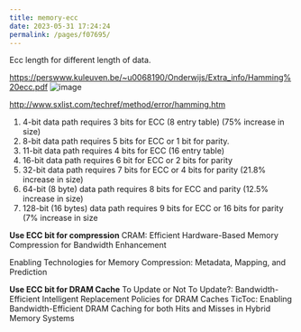 ```yaml
---
title: memory-ecc
date: 2023-05-31 17:24:24
permalink: /pages/f07695/
---
```


Ecc length for different length of data.

https://perswww.kuleuven.be/~u0068190/Onderwijs/Extra_info/Hamming%20ecc.pdf
![image](https://github.com/hitqshao/qishao-notes/assets/23403286/51db258b-15e6-4d2c-8263-ffe976ba694c)

http://www.sxlist.com/techref/method/error/hamming.htm

1. 4-bit data path requires 3 bits for ECC (8 entry table) (75% increase in size)
2. 8-bit data path requires 5 bits for ECC or 1 bit for parity.
3. 11-bit data path requires 4 bits for ECC (16 entry table)
4. 16-bit data path requires 6 bit for ECC or 2 bits for parity
5. 32-bit data path requires 7 bits for ECC or 4 bits for parity (21.8% increase in size)
6. 64-bit (8 byte) data path requires 8 bits for ECC and parity (12.5% increase in size)
7. 128-bit (16 bytes) data path requires 9 bits for ECC or 16 bits for parity (7% increase in size

**Use ECC bit for compression**
CRAM: Efficient Hardware-Based Memory Compression for Bandwidth Enhancement

Enabling Technologies for Memory Compression: Metadata, Mapping, and Prediction

**Use ECC bit for DRAM Cache**
To Update or Not To Update?: Bandwidth-Efficient Intelligent Replacement Policies for DRAM Caches
TicToc: Enabling Bandwidth-Efficient DRAM Caching for both Hits and Misses in Hybrid Memory Systems
